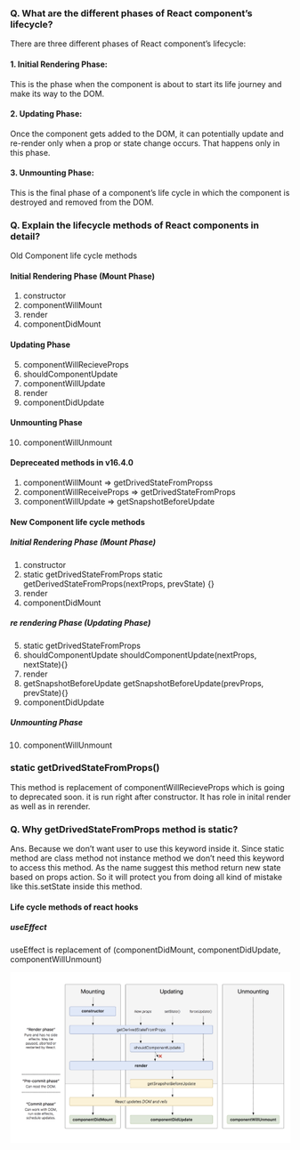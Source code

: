 ### Q. What are the different phases of React component’s lifecycle?

There are three different phases of React component’s lifecycle:

#### 1. Initial Rendering Phase:
This is the phase when the component is about to start its life journey and make its way to the DOM.
#### 2. Updating Phase: 
Once the component gets added to the DOM, it can potentially update and re-render only when a prop or state change occurs. That happens only in this phase.
#### 3. Unmounting Phase: 
This is the final phase of a component’s life cycle in which the component is destroyed and removed from the DOM.

### Q. Explain the lifecycle methods of React components in detail?

Old Component life cycle methods

#### Initial Rendering Phase (Mount Phase)

1. constructor
2. componentWillMount
3. render
4. componentDidMount

#### Updating Phase
5. componentWillRecieveProps
6. shouldComponentUpdate
7. componentWillUpdate
8. render
9. componentDidUpdate


#### Unmounting Phase
10. componentWillUnmount

#### Depreceated methods in v16.4.0

1. componentWillMount => getDrivedStateFromPropss
2. componentWillReceiveProps => getDrivedStateFromProps
3. componentWillUpdate => getSnapshotBeforeUpdate

#### New Component life cycle methods

##### Initial Rendering Phase (Mount Phase)

1. constructor
2. static getDrivedStateFromProps    static getDerivedStateFromProps(nextProps, prevState) {}
3. render
4. componentDidMount

##### re rendering Phase (Updating Phase)
5. static getDrivedStateFromProps
6. shouldComponentUpdate        shouldComponentUpdate(nextProps, nextState){}
7. render
8. getSnapshotBeforeUpdate      getSnapshotBeforeUpdate(prevProps, prevState){}
9. componentDidUpdate

#####  Unmounting Phase
10. componentWillUnmount

### static getDrivedStateFromProps()

This method is replacement of componentWillRecieveProps which is going to deprecated soon. it is run right after constructor. It has role in inital render as well as in rerender.

### Q. Why getDrivedStateFromProps method is static?

Ans. Because we don’t want user to use this keyword inside it. Since static method are class method not instance method we don’t need this keyword to access this method. As the name suggest this method return new state based on props action. So it will protect you from doing all kind of mistake like this.setState inside this method.


#### Life cycle methods of react hooks

##### useEffect 
useEffect is replacement of (componentDidMount, componentDidUpdate, componentWillUnmount)


![Screenshot](react-life-cycle.png)
